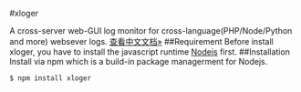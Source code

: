 #xloger

A cross-server web-GUI log monitor for cross-language(PHP/Node/Python and more) websever logs.
[查看中文文档&raquo;](README_CN.MD)
##Requirement
Before install xloger, you have to install the javascript runtime [Nodejs](https://nodejs.org) first.
##Installation
Install via npm which is a build-in package managerment for Nodejs.
```bash
$ npm install xloger
```